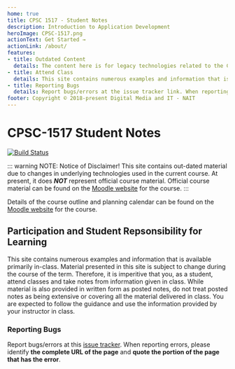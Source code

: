 ```yaml
---
home: true
title: CPSC 1517 - Student Notes
description: Introduction to Application Development
heroImage: CPSC-1517.png
actionText: Get Started →
actionLink: /about/
features:
- title: Outdated Content
  details: The content here is for legacy technologies related to the CPSC-1517 course. For current material, see the references noted at the Moodle website (https://moodle.nait.ca) for the course.
- title: Attend Class
  details: This site contains numerous examples and information that is available primarily in-class. Material presented in this site is subject to change during the course of the term. Therefore, it is imperitive that you, as a student, attend classes and take notes from information given in class.
- title: Reporting Bugs
  details: Report bugs/errors at the issue tracker link. When reporting errors, please identify the complete URL of the page and quote the portion of the page that has the error.
footer: Copyright © 2018-present Digital Media and IT - NAIT
---
```

# CPSC-1517 Student Notes

[![Build Status](https://travis-ci.org/CPSC-1517/CPSC-1517.github.io.svg?branch=dev)](https://travis-ci.org/CPSC-1517/CPSC-1517.github.io)

::: warning NOTE: Notice of Disclaimer!
This site contains out-dated material due to changes in underlying technologies used in the current course.
At present, it does ***NOT*** represent official course material. Official course material can be found on the [Moodle website](https://moodle.nait.ca) for the course.
:::

Details of the course outline and planning calendar can be found on the [Moodle website](https://moodle.nait.ca) for the course.

## Participation and Student Repsonsibility for Learning

This site contains numerous examples and information that is available primarily in-class. Material presented in this site is subject to change during the course of the term. Therefore, it is imperitive that you, as a student, attend classes and take notes from information given in class. While material is also provided in written form as posted notes, do not treat posted notes as being extensive or covering all the material delivered in class. You are expected to follow the guidance and use the information provided by your instructor in class.

<!-- ![](./images/under-construction.png) -->

### Reporting Bugs

Report bugs/errors at this [issue tracker](https://github.com/CPSC-1517/CPSC-1517.github.io/issues/new). When reporting errors, please identify **the complete URL of the page** and **quote the portion of the page that has the error**.
